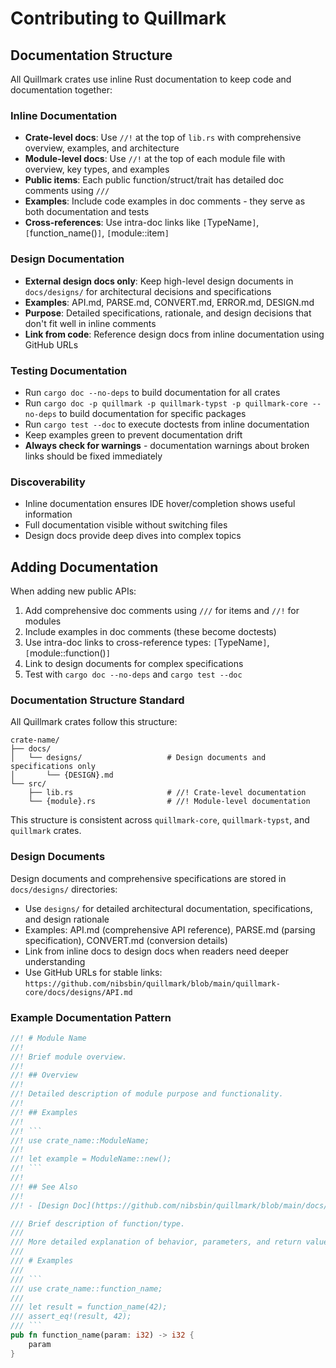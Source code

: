 # Contributing to Quillmark

## Documentation Structure

All Quillmark crates use inline Rust documentation to keep code and documentation together:

### Inline Documentation

- **Crate-level docs**: Use `//!` at the top of `lib.rs` with comprehensive overview, examples, and architecture
- **Module-level docs**: Use `//!` at the top of each module file with overview, key types, and examples
- **Public items**: Each public function/struct/trait has detailed doc comments using `///`
- **Examples**: Include code examples in doc comments - they serve as both documentation and tests
- **Cross-references**: Use intra-doc links like `[`TypeName`]`, `[`function_name()`]`, `[`module::item`]`

### Design Documentation

- **External design docs only**: Keep high-level design documents in `docs/designs/` for architectural decisions and specifications
- **Examples**: API.md, PARSE.md, CONVERT.md, ERROR.md, DESIGN.md
- **Purpose**: Detailed specifications, rationale, and design decisions that don't fit well in inline comments
- **Link from code**: Reference design docs from inline documentation using GitHub URLs

### Testing Documentation

- Run `cargo doc --no-deps` to build documentation for all crates
- Run `cargo doc -p quillmark -p quillmark-typst -p quillmark-core --no-deps` to build documentation for specific packages
- Run `cargo test --doc` to execute doctests from inline documentation
- Keep examples green to prevent documentation drift
- **Always check for warnings** - documentation warnings about broken links should be fixed immediately

### Discoverability

- Inline documentation ensures IDE hover/completion shows useful information
- Full documentation visible without switching files
- Design docs provide deep dives into complex topics

## Adding Documentation

When adding new public APIs:

1. Add comprehensive doc comments using `///` for items and `//!` for modules
2. Include examples in doc comments (these become doctests)
3. Use intra-doc links to cross-reference types: `[`TypeName`]`, `[`module::function()`]`
4. Link to design documents for complex specifications
5. Test with `cargo doc --no-deps` and `cargo test --doc`

### Documentation Structure Standard

All Quillmark crates follow this structure:

```
crate-name/
├── docs/
│   └── designs/                   # Design documents and specifications only
│       └── {DESIGN}.md
└── src/
    ├── lib.rs                     # //! Crate-level documentation
    └── {module}.rs                # //! Module-level documentation
```

This structure is consistent across `quillmark-core`, `quillmark-typst`, and `quillmark` crates.

### Design Documents

Design documents and comprehensive specifications are stored in `docs/designs/` directories:

- Use `designs/` for detailed architectural documentation, specifications, and design rationale
- Examples: API.md (comprehensive API reference), PARSE.md (parsing specification), CONVERT.md (conversion details)
- Link from inline docs to design docs when readers need deeper understanding
- Use GitHub URLs for stable links: `https://github.com/nibsbin/quillmark/blob/main/quillmark-core/docs/designs/API.md`

### Example Documentation Pattern

```rust
//! # Module Name
//!
//! Brief module overview.
//!
//! ## Overview
//!
//! Detailed description of module purpose and functionality.
//!
//! ## Examples
//!
//! ```
//! use crate_name::ModuleName;
//!
//! let example = ModuleName::new();
//! ```
//!
//! ## See Also
//!
//! - [Design Doc](https://github.com/nibsbin/quillmark/blob/main/docs/designs/DESIGN.md)

/// Brief description of function/type.
///
/// More detailed explanation of behavior, parameters, and return values.
///
/// # Examples
///
/// ```
/// use crate_name::function_name;
///
/// let result = function_name(42);
/// assert_eq!(result, 42);
/// ```
pub fn function_name(param: i32) -> i32 {
    param
}
```
